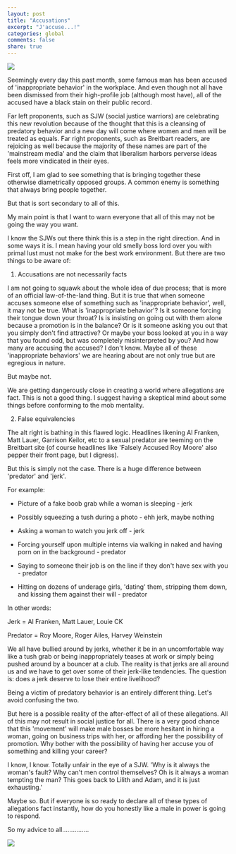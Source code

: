 ```yaml
---
layout: post
title: "Accusations"
excerpt: "J'accuse...!"
categories: global
comments: false
share: true
---
```




![](http://gijonlinenews.com/wp-content/uploads/2017/06/Accusation-1.jpg)



Seemingly every day this past month, some famous man has been accused of 'inappropriate behavior' in the workplace. And even though not all have been dismissed from their high-profile job (although most have), all of the accused have a black stain on their public record.



Far left proponents, such as SJW (social justice warriors) are celebrating this new revolution because of the thought that this is a cleansing of predatory behavior and a new day will come where women and men will be treated as equals. Far right proponents, such as Breitbart readers, are rejoicing as well because the majority of these names are part of the 'mainstream media' and the claim that liberalism harbors perverse ideas feels more vindicated in their eyes.



First off, I am glad to see something that is bringing together these otherwise diametrically opposed groups. A common enemy is something that always bring people together.



But that is sort secondary to all of this.



My main point is that I want to warn everyone that all of this may not be going the way you want.



I know the SJWs out there think this is a step in the right direction. And in some ways it is. I mean having your old smelly boss lord over you with primal lust must not make for the best work environment. But there are two things to be aware of:


1. Accusations are not necessarily facts


I am not going to squawk about the whole idea of due process; that is more of an official law-of-the-land thing. But it is true that when someone accuses someone else of something such as 'inappropriate behavior', well, it may not be true. What is 'inappropriate behavior'? Is it someone forcing their tongue down your throat? Is is insisting on going out with them alone because a promotion is in the balance? Or is it someone asking you out that you simply don't find attractive? Or maybe your boss looked at you in a way that you found odd, but was completely misinterpreted by you? And how many are accusing the accused? I don't know. Maybe all of these 'inappropriate behaviors' we are hearing about are not only true but are egregious in nature.


But maybe not.



We are getting dangerously close in creating a world where allegations are fact. This is not a good thing. I suggest having a skeptical mind about some things before conforming to the mob mentality. 


2. False equivalencies


The alt right is bathing in this flawed logic. Headlines likening Al Franken, Matt Lauer, Garrison Keilor, etc to a sexual predator are teeming on the Breitbart site (of course headlines like 'Falsely Accused Roy Moore' also pepper their front page, but I digress). 


But this is simply not the case. There is a huge difference between 'predator' and 'jerk'.


For example: 

- Picture of a fake boob grab while a woman is sleeping - jerk

- Possibly squeezing a tush during a photo - ehh jerk, maybe nothing

- Asking a woman to watch you jerk off - jerk 

- Forcing yourself upon multiple interns via walking in naked and having porn on in the background - predator

- Saying to someone their job is on the line if they don't have sex with you - predator

- Hitting on dozens of underage girls, 'dating' them, stripping them down, and kissing them against their will - predator

In other words:

Jerk = Al Franken, Matt Lauer, Louie CK

Predator = Roy Moore, Roger Ailes, Harvey Weinstein




We all have bullied around by jerks, whether it be in an uncomfortable way like a tush grab or being inappropriately teases at work or simply being pushed around by a bouncer at a club. The reality is that jerks are all around us and we have to get over some of their jerk-like tendencies. The question is: does a jerk deserve to lose their entire livelihood? 

Being a victim of predatory behavior is an entirely different thing. Let's avoid confusing the two.





But here is a possible reality of the after-effect of all of these allegations. All of this may not result in social justice for all. There is a very good chance that this 'movement' will make male bosses be more hesitant in hiring a woman, going on business trips with her, or affording her the possibility of promotion. Why bother with the possibility of having her accuse you of something and killing your career? 


I know, I know. Totally unfair in the eye of a SJW. 'Why is it always the woman's fault? Why can't men control themselves? Oh is it always a woman tempting the man? This goes back to Lilith and Adam, and it is just exhausting.'


Maybe so. But if everyone is so ready to declare all of these types of allegations fact instantly, how do you honestly like a male in power is going to respond.


So my advice to all...............



![](https://i.pinimg.com/originals/71/bd/8d/71bd8d56d5ed8bab3b8fd05605d81ca6.jpg)


